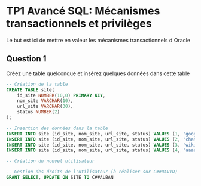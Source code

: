 # TP1 Avancé SQL: Mécanismes transactionnels et privilèges

Le but est ici de mettre en valeur les mécanismes transactionnels d'Oracle

## Question 1

Créez une table quelconque et insérez quelques données dans cette table

``` SQL
-- Création de la table
CREATE TABLE site(
    id_site NUMBER(10,0) PRIMARY KEY,
    nom_site VARCHAR(10),
    url_site VARCHAR(30),
    status NUMBER(2)
);

-- Insertion des données dans la table
INSERT INTO site (id_site, nom_site, url_site, status) VALUES (1, 'google', 'https://www.google.com', 1);
INSERT INTO site (id_site, nom_site, url_site, status) VALUES (2, 'chatgpt', 'https://chatgpt.com', 1);
INSERT INTO site (id_site, nom_site, url_site, status) VALUES (3, 'wikipedia', 'https://www.wikipedia.com', 1);
INSERT INTO site (id_site, nom_site, url_site, status) VALUES (4, 'aaaa', 'https://www.aaaaaaaa.com', 2);

-- Création du nouvel utilisateur

-- Gestion des droits de l'utilisateur (à réaliser sur C##DAVID)
GRANT SELECT, UPDATE ON SITE TO C##ALBAN

```




